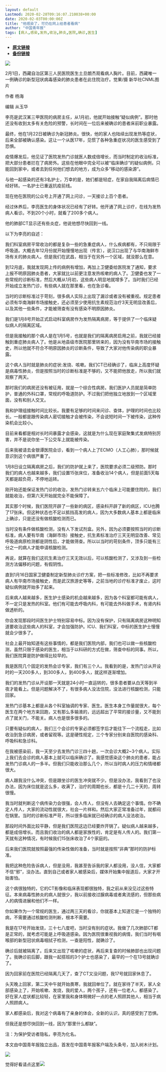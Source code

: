 ```yaml
---
layout: default
Lastmod: 2020-02-28T09:16:07.210038+00:00
date: 2020-02-03T00:00:00Z
title: "他感染了，可仍在网上给患者看病"
author: "中国青年报"
tags: [病人,感染,发热,收治,肺炎,医院,确诊,医生]
---
```


* [**原文链接**](http://mp.weixin.qq.com/s?__biz=MjM5MDQ3MTEyMQ==&mid=2653326370&idx=1&sn=9b78c9538e01c25d5dfee66edc665816&chksm=bd966a9c8ae1e38aad657bac4304d7424fa744b4eba362640285674ddb960498c08e00c3e988#rd)
* [**备份链接**](https://archive.vn/HThCt)


![](/images/post/2b940be15963c28625caccfc61c59019.jpg)

2月1日，西藏自治区第三人民医院医生土旦朗杰观看病人胸片。目前，西藏唯一一例确诊的新型冠状病毒感染的肺炎患者在此住院治疗。觉果/摄 新华社CNML图片

作者 杨海  

编辑 从玉华

李亮是武汉某三甲医院的病房主任，从1月初，他就开始接触“疑似病例”。那时他还没有收到太多有关危险的预警，长时间在一位后来被确诊的患者床前职业暴露。  

最终，他在1月22日被确诊为新冠肺炎。很快，他的家人也陆续出现发热等症状，后来全部被确认感染。这让一个从医17年，见惯了各种急重症状况的医生感受到了恐惧。

疫情爆发后，他见证了医院发热门诊就医人数成倍增长，而当时制定的收治标准，把大部分患者拦在了病房外。这些在他眼中完全可以被“临床确诊”的疑似病例，只能回到家中，或者去到任何他们想去的地方，成为众多“移动的感染源”。

与他一起感染的还有3名护士，万幸的是，她们都是轻症，在家自我隔离后病情已经好转。一名护士已重返抗疫前线。

现在他在医院的公众号上开通了网上问诊，一天接诊上百个患者。

经过休养后，李亮医生的身体状况已经有了好转。他开通了网上诊疗，在线为发热病人看诊。不到20个小时，就看了200多个病人。

他的肺部CT显示还有些炎症，他说他想尽快回到一线。

以下为李亮的自述：

我们科室病房平常收治的都是复杂一些的急重症病人，什么疾病都有，不只局限于呼吸道。大概去年12月份就开始慢慢地出现（传言），说汉口出现了与华南海鲜市场有关的肺炎病人。但是我们在武昌，相当于在另外一个区域，就没那么在意。

到12月底，我就发现网上传的病例有增加，再加上卫健委给医院发了通知，要求上报不明原因肺炎患者，大家就比以前更注意发热咳嗽的病人了。卫健委也发了一些常规的诊断标准，然后大概从1月初，这些病人明显地就增多了。当时我们已经开始成立发热门诊，有些病人就在那里看，也在急诊看。

当时的诊断标准过于苛刻，很多病人实际上出现了漏诊或者没有被重视。规定患者必须有华南海鲜市场接触史，还必须至少使用抗生素规范治疗3天无明显改善后，以及其他一些条件，才能被筛查有没有感染不明原因肺炎。

我们是1月8号开始正式启动科室病房作为发热隔离病房，等于提供了一个临床疑似病人的隔离区域。

但是我接触的那个病人是在1月5号，也就是我们的隔离病房启用之前，我就已经接触到重症肺炎病人了。他是从地县级市医院那里转来的，因为没有华南市场的接触史，所以他就不符合不明原因肺炎的诊断条件，导致了大家对他传染病的职业暴露。

这个病人当时就是肺炎的症状:发烧、咳嗽。我们CT已经确诊了，临床上高度怀疑是病毒性肺炎，但是按照当时的诊断标准是不够的，又不能把他放走，所以我们就观察了两天。

那时我们的病房还没有被征用，就是一个综合性病房。我们医护人员就是简单防护，普通的外科口罩，常规的呼吸道防护。不过我们把他独立地放到一个区域里面，没有和别人交叉。

我和护理组接触时间比较长。我要有足够的时间来问诊、查体，护理的时间也比较长。一般都是跟传染病人密切接触才会被传染，不会说短时间一下被传染，这种传染机会比较小。

目前来看都是相对长时间暴露才会感染，这就是为什么现在家庭聚集式发病特别厉害，并不是说你坐一下公交车上就能被传染。

后来我被请去金银谭医院会诊，看到一个病人上了ECMO（人工心肺），那时候就意识到这个病很严重了。

1月8日设立隔离病房之后，我们的防护就上来了，医院要求必须二级预防。那时我们的病人也越来越多，我们设置15张床位，准备收治14个病人，但是前面5天每天都是超负荷，不停地运转。

刚开始还能保证发热门诊的收治，发热门诊转来五六个临床上可能要住院的，我们就能收治，但第六天开始就完全不能保障了。

其实那个时候，我们医院开辟了一些新的病区，感染科开辟了新的病区，ICU也腾了17张床。但这种状态也不足以抵挡高发的病人，因为大多数病人基本上都是临床上确诊，只是还没有做核酸检测而已。

当时没有条件做核酸检测，没有人下发试剂盒。另外，因为必须要按照当时的诊断标准，病人要有华南（海鲜市场）接触史，抗生素标准治疗三天无明显改善、常见呼吸道病原检测都是阴性后，才能做筛查。所以以当时的苛刻条件，顶多只能有三分之一的病人才能申请核酸检测。

再说，就算在我们这抗生素治疗三天无效以后，可以核酸检测了，又涉及到一些检测方法偏移的问题，有假阴性。

直到1月16日国家卫健委制定新型肺炎诊疗方案，把一些标准修改，比如不再要求病人有华南市场接触史，而是武汉旅游史等等，之前当地的诊疗标准才废止，这时疑似病例就开始多了起来。

后来病人越来越多，医生护士感染的机会越来越多，因为各个科室都可能有病人，不一定只是发热的科室。他们有可能去呼吸内科，有可能去外科做手术，有肾内科做透析的。

你会发现那段时间医生护士特别容易中标。因为没有保护，只有隔离病房这种明知道要收治这些病人的科室，才会加强防护。ICU、我们科室，中标的医生护士慢慢就会少很多了。

社会上最开始知道有这些事情的，都是我们医院内部，我们也可以做一些核酸检测，虽然只限于感染的医生，相当于以科研的方式在做，筛查中标的同事。所以，我们医院算是防护做得比较早的。

我是医院几个固定的发热会诊专家，我们有三个人。我看到的是，发热门诊从开设时的一天200多人，到300多人，到400多人，就这样逐渐增加。

我们的发热门诊从开设那一天就是24小时一直运转的，很多患者要从白天等到半夜才能看上。但是问题解决不了，有很多病人没法住院，没法进行核酸检测，只能回家。

发热门诊基本上都是从各个科室抽调的专家、医生。医生本身工作量就很大，每个医生在两个地方来回跑，又有那么多输液的，远远超出了平常的接诊量，又不能到点了就关门，不能关。病人也是很多很多的。

只要有疑似的病人，我们三个会诊的专家必须都签字后才能往下一个流程走，比如收治到急诊病房，或者留观等。这是硬性规定，三个专家分别来自医院的感染科、呼吸科和急诊科。

在我被感染前，我一天至少去发热门诊三四十趟，一次会诊大概2~3个病人。实际上我们去会诊的病人基本上就可以临床确诊了。我感觉感染这个肺炎的患者，能占发热门诊病人的一多半。但我们只能收治那么几个，所以当时病人的压力和情绪都很大。

病人跟我没什么冲突，但是跟坐诊的医生冲突就不少。但是没办法，我看到了也没办法，因为床位就是这么多，收满了，治疗的周期也长，都是十几二十天的，周转很慢。

我当时就判断这个病传染力会很强，会人传人，但没有人去确定这个事情。你不确定人传人，大家的流动性就很大，社会一片祥和。然后大家正常准备过年，就都闷在锅里。当时的诊断标准严苛，所以很多临床就已经确诊的病人没法收治。

那段时间外面比较平静，但是我们医院这边已经要炸开锅了。疑似病人越来越多，都是成倍增长。而且我们收治的病人都是家族性的，肯定是有人传人的。我们第一天就有这种情况，有时候我们15张床收治了4个家庭的。

后来我们医院就按照最强的传染性做的准备，当时就是按照“非典”那时的防护标准。

我把这种危险告诉病人，但是没用，我甚至告诉我的家人都没用，没人信，大家都不信“邪”，没办法。直到自己或者家人被感染后，媒体开始集中报道后，大家才开始害怕。

这个病很独特的，它的CT影像和临床表现都很独特，我之前从来没见过这些特征。本来病毒性肺炎的病人就很少，我以前接收过腺病毒或者禽流感的，但那些病人的病情进展和他们不一样。

你如果作为一个常规的医生，通过两三天的看诊，你就基本上知道它是一个独特的病，不需要通过核酸检测判断，根本不需要。

我是在17号开始发烧，三十七八度吧，当时没有别的症状。我做了几次肺部CT都是正常的，就考虑可能是上呼吸道感染。因为医院很重视我的病情，我们当时有咽喉部的新型冠状病毒咽拭子检测，一查是阳性，就确诊了。

确诊后就被隔离了。后来又出现了咳嗽的症状，再后来复查的时候肺部也出现问题了。我确诊前后脚，跟我一起搭班的3个护士也感染了，最早的一个在13号就确诊了。

因为回家前在医院已经隔离几天了，查了CT又没问题，我17号就回家休息了。

头天晚上回家，第二天中午就开始畏寒，我就回单位了。就在家待了半天，家人全部感染上了，开始咳嗽、发烧，我的爱人，两个孩子，还有一位老人，都感染了。好在家人症状都比较轻，在家里我和身体稍微好一点的老人照顾其他人，相当于病人照顾病人。

家人都感染后，我对这个病毒有了亲身的体会，全新的认识，真的感受到了恐惧。

但我还是想尽快回到一线，因为“那里什么都缺”。

注：为保护受访者隐私，李亮为化名。

本文由中国青年报独立出品，首发在中国青年报客户端及头条号，加入树木计划。

![](/images/post/705dfda6bb5643e34c5db443743fbf86.jpg)

觉得好看请点这里![](/images/post/75cfe91ed7e3db23759ecd10b6c0782e.jpg)

